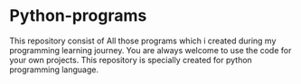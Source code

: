 # Python-programs
This repository consist of All those programs which i created during my programming learning journey.
You are always welcome to use the code for your own projects.
This repository is specially created for python programming language.
